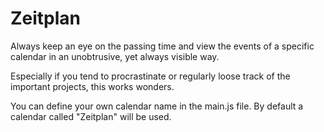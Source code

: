 # Zeitplan

Always keep an eye on the passing time and view the events of a specific calendar in an unobtrusive, yet always visible way.

Especially if you tend to procrastinate or regularly loose track of the important projects, this works wonders.

You can define your own calendar name in the main.js file. By default a calendar called "Zeitplan" will be used.

